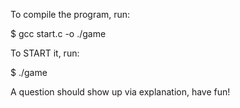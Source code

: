 To compile the program, run:

$ gcc start.c -o ./game

To START it, run:

$ ./game

A question should show up via explanation, have fun!